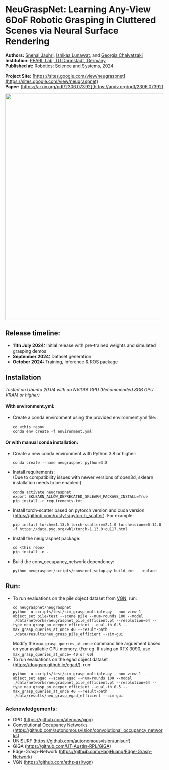 # NeuGraspNet: Learning Any-View 6DoF Robotic Grasping in Cluttered Scenes via Neural Surface Rendering

**Authors:** [Snehal Jauhri](https://pearl-lab.com/people/snehal-jauhri), [Ishikaa Lunawat](https://ishikaalunawat.github.io/), and [Georgia Chalvatzaki](https://pearl-lab.com/people/georgia-chalvatzaki)  
**Institution:** [PEARL Lab, TU Darmstadt, Germany](https://pearl-lab.com)  
**Published at:** Robotics: Science and Systems, 2024

**Project Site:** [https://sites.google.com/view/neugraspnet](https://sites.google.com/view/neugraspnet)  
**Paper:** [https://arxiv.org/pdf/2306.07392](https://arxiv.org/pdf/2306.07392)

<p float="left">
  <img src="neugraspnet.gif" width="720"/>
</p>

## Release timeline:
- **11th July 2024:** Initial release with pre-trained weights and simulated grasping demos
- **September 2024:** Dataset generation
- **October 2024:** Training, Inference & ROS package

## Installation

*Tested on Ubuntu 20.04 with an NVIDIA GPU (Recommended 8GB GPU VRAM or higher)*

#### With environment.yml:
- Create a conda environment using the provided environment.yml file:
    ```
    cd <this repo>
    conda env create -f environment.yml
    ```
#### Or with manual conda installation:
- Create a new conda environment with Python 3.8 or higher:
    ```
    conda create --name neugraspnet python=3.8 
    ```
- Install requirements:  
    (Due to compatibility issues with newer versions of open3d, sklearn installation needs to be enabled:)
    ```
    conda activate neugraspnet
    export SKLEARN_ALLOW_DEPRECATED_SKLEARN_PACKAGE_INSTALL=True
    pip install -r requirements.txt
    ```
- Install torch-scatter based on pytorch version and cuda version (https://github.com/rusty1s/pytorch_scatter). For example:
    ```
    pip install torch==1.13.0 torch-scatter==2.1.0 torchvision==0.14.0 -f https://data.pyg.org/whl/torch-1.13.0+cu117.html
    ```
- Install the neugraspnet package:
  ```
  cd <this repo>
  pip install -e .
  ```
- Build the conv_occupancy_network dependency:
    ```
    python neugraspnet/scripts/convonet_setup.py build_ext --inplace
    ```

## Run:
- To run evaluations on the pile object dataset from [VGN](https://github.com/ethz-asl/vgn), run:
    ```
    cd neugraspnet/neugraspnet
    python -u scripts/test/sim_grasp_multiple.py --num-view 1 --object_set pile/test --scene pile --num-rounds 100 --model ./data/networks/neugraspnet_pile_efficient.pt --resolution=64 --type neu_grasp_pn_deeper_efficient --qual-th 0.5 --max_grasp_queries_at_once 40 --result-path ./data/results/neu_grasp_pile_efficient --sim-gui
    ```
    Modify the `max_grasp_queries_at_once` command line arguement based on your available GPU memory. (For eg. If using an RTX 3090, use `max_grasp_queries_at_once= 40 or 60`)
- To run evaluations on the egad object dataset (https://dougsm.github.io/egad/), run:
    ```
    python -u scripts/test/sim_grasp_multiple.py --num-view 1 --object_set egad --scene egad --num-rounds 100 --model ./data/networks/neugraspnet_pile_efficient.pt --resolution=64 --type neu_grasp_pn_deeper_efficient --qual-th 0.5 --max_grasp_queries_at_once 40 --result-path ./data/results/neu_grasp_egad_efficient --sim-gui
    ```

### Acknowledgements:
- GPG (https://github.com/atenpas/gpg)
- Convolutional Occupancy Networks (https://github.com/autonomousvision/convolutional_occupancy_networks)
- UNISURF (https://github.com/autonomousvision/unisurf)
- GIGA (https://github.com/UT-Austin-RPL/GIGA)
- Edge-Grasp-Network (https://github.com/HaojHuang/Edge-Grasp-Network)
- VGN (https://github.com/ethz-asl/vgn)
